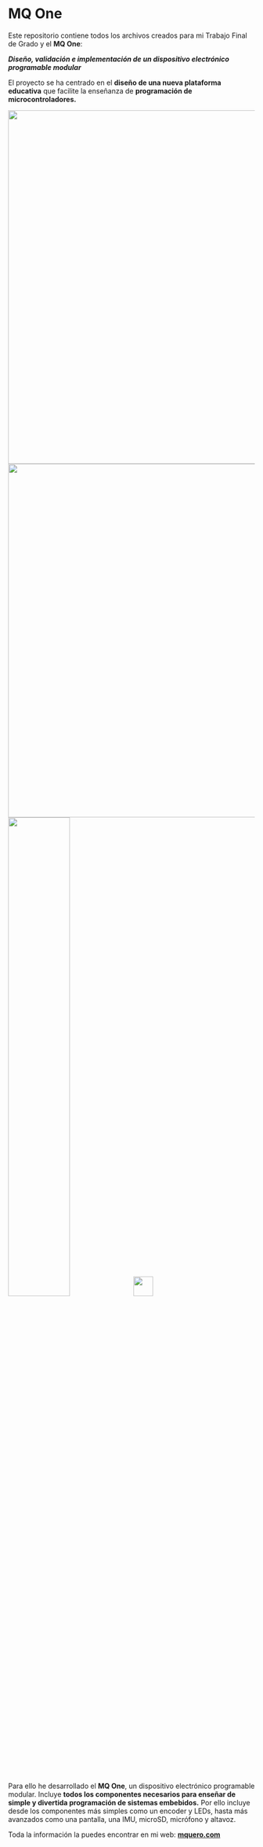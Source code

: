 # MQ One

Este repositorio contiene todos los archivos creados para mi Trabajo Final de Grado y el **MQ One**: 

***Diseño, validación e implementación de un dispositivo electrónico programable modular***

El proyecto se ha centrado en el **diseño de una nueva plataforma educativa** que facilite la enseñanza de **programación de microcontroladores.**

<a href="url"><img src="https://optimistic-kindness-c344eba2ae.media.strapiapp.com/MQ_One_Mountain_Module_9af55f6e16.jpg" align="center" height="720" ></a>
<a href="url"><img src="https://optimistic-kindness-c344eba2ae.media.strapiapp.com/MQ_One_Camera_Module_623fc57dfc.GIF" align="center" height="720" ></a>
<img src="https://optimistic-kindness-c344eba2ae.media.strapiapp.com/MQ_One_Camera_Module_623fc57dfc.GIF" width=50% height=50%>
<img src="https://media.giphy.com/media/vFKqnCdLPNOKc/giphy.gif" width="40" height="40" />

Para ello he desarrollado el **MQ One**, un dispositivo electrónico programable modular. Incluye **todos los componentes necesarios para enseñar de simple y divertida programación de sistemas embebidos.** Por ello incluye desde los componentes más simples como un encoder y LEDs, hasta más avanzados como una pantalla, una IMU, microSD, micrófono y altavoz.

Toda la información la puedes encontrar en mi web: **[mquero.com](https://mquero.com/)**
